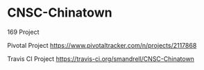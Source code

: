 # CNSC-Chinatown
169 Project


Pivotal Project
https://www.pivotaltracker.com/n/projects/2117868

Travis CI Project
https://travis-ci.org/smandrell/CNSC-Chinatown

